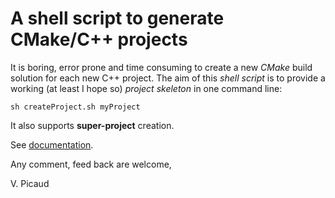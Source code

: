 # A shell script to generate CMake/C++ projects

It is boring, error prone and time consuming to create a new *CMake*
build solution for each new C++ project.  The aim of this *shell
script* is to provide a working (at least I hope so) *project
skeleton* in one command line:

```
sh createProject.sh myProject
```

It also supports **super-project** creation.

See [documentation](http://htmlpreview.github.io/?https://github.com/vincent-picaud/CMakeScript/blob/master/cmakeScript.html).

Any comment, feed back are welcome,

V. Picaud